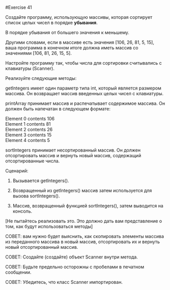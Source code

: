 #Exercise 41

Создайте программу, использующую массивы, которая сортирует список целых чисел в порядке **убывания**.

В порядке убывания от большего значения к меньшему.

Другими словами, если в массиве есть значения [106, 26, 81, 5, 15], \
ваша программа в конечном итоге должна иметь массив со значениями [106, 81, 26, 15, 5].

Настройте программу так, чтобы числа для сортировки считывались с клавиатуры (Scanner).

Реализуйте следующие методы:

getIntegers имеет один параметр типа int, который является размером массива. Он возвращает массив введенных целых чисел с клавиатуры.

printArray принимает массив и распечатывает содержимое массива. Он должен быть напечатан в следующем формате:

Element 0 contents 106\
Element 1 contents 81\
Element 2 contents 26\
Element 3 contents 15\
Element 4 contents 5

sortIntegers принимает несортированный массив. Он должен отсортировать массив и вернуть новый массив, содержащий отсортированные числа.

Сценарий:

1. Вызывается getIntegers().

2. Возвращенный из getIntegers() массив затем используется для вызова sortIntegers().

3. Массив, возвращенный функцией sortIntegers(), затем выводится на консоль.

[Не пытайтесь реализовать это. Это должно дать вам представление о том, как будут использоваться методы]

СОВЕТ: вам нужно будет выяснить, как скопировать элементы массива из переданного массива в новый массив, отсортировать их и вернуть новый отсортированный массив.

СОВЕТ: Создайте (создайте) объект Scanner внутри метода.

СОВЕТ: Будьте предельно осторожны с пробелами в печатном сообщении.

СОВЕТ: Убедитесь, что класс Scanner импортирован.